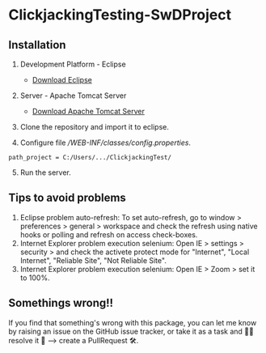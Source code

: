 # ClickjackingTesting-SwDProject
## Installation
1. Development Platform - Eclipse
    - [Download Eclipse](https://www.eclipse.org/downloads/)
2. Server - Apache Tomcat Server
    - [Download Apache Tomcat Server](https://tomcat.apache.org/download-90.cgi)
    
3. Clone the repository and import it to eclipse.
4. Configure file */WEB-INF/classes/config.properties*.

```
path_project = C:/Users/.../ClickjackingTest/
```
5. Run the server.

## Tips to avoid problems
1. Eclipse problem auto-refresh: To set auto-refresh, go to window > preferences > general > workspace and check the refresh using native hooks or polling and refresh on access check-boxes. 
2. Internet Explorer problem execution selenium: Open IE > settings > security > and check the activete protect mode for "Internet", "Local Internet", "Reliable Site", "Not Reliable Site".
3. Internet Explorer problem execution selenium: Open IE > Zoom > set it to 100%.

## Somethings wrong!!
If you find that something's wrong with this package, you can let me know by raising an issue on the GitHub issue tracker, or take it as a task and 🧑‍💻 resolve it 💪 --> create a PullRequest 🛠.

